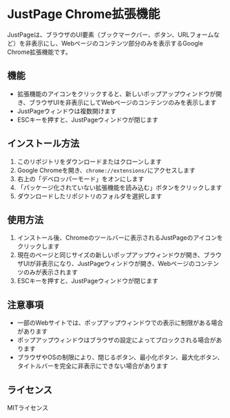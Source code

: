 # JustPage Chrome拡張機能

JustPageは、ブラウザのUI要素（ブックマークバー、ボタン、URLフォームなど）を非表示にし、Webページのコンテンツ部分のみを表示するGoogle Chrome拡張機能です。

## 機能

- 拡張機能のアイコンをクリックすると、新しいポップアップウィンドウが開き、ブラウザUIを非表示にしてWebページのコンテンツのみを表示します
- JustPageウィンドウは複数開けます
- ESCキーを押すと、JustPageウィンドウが閉じます

## インストール方法

1. このリポジトリをダウンロードまたはクローンします
2. Google Chromeを開き、`chrome://extensions/`にアクセスします
3. 右上の「デベロッパーモード」をオンにします
4. 「パッケージ化されていない拡張機能を読み込む」ボタンをクリックします
5. ダウンロードしたリポジトリのフォルダを選択します

## 使用方法

1. インストール後、Chromeのツールバーに表示されるJustPageのアイコンをクリックします
2. 現在のページと同じサイズの新しいポップアップウィンドウが開き、ブラウザUIが非表示になり、JustPageウィンドウが開き、Webページのコンテンツのみが表示されます
3. ESCキーを押すと、JustPageウィンドウが閉じます

## 注意事項

- 一部のWebサイトでは、ポップアップウィンドウでの表示に制限がある場合があります
- ポップアップウィンドウはブラウザの設定によってブロックされる場合があります
- ブラウザやOSの制限により、閉じるボタン、最小化ボタン、最大化ボタン、タイトルバーを完全に非表示にできない場合があります

## ライセンス

MITライセンス